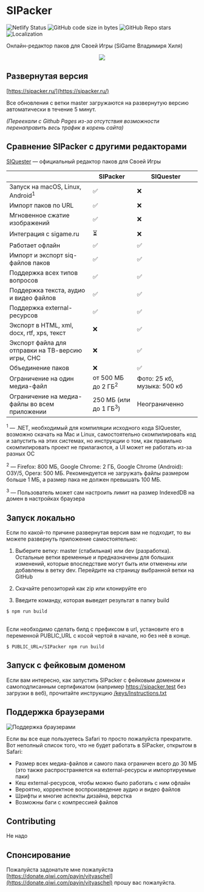 # SIPacker
![Netlify Status](https://api.netlify.com/api/v1/badges/fb6c0bf2-2808-4dfe-a4c8-0b8efce9e769/deploy-status)
![GitHub code size in bytes](https://img.shields.io/github/languages/code-size/VityaSchel/SIPacker)
![GitHub Repo stars](https://img.shields.io/github/stars/VityaSchel/SIPacker)
![Localization](https://img.shields.io/badge/English%20(US)-0%25-red)

Онлайн-редактор паков для Своей Игры (SiGame Владимиря Хиля)

<p align="center">
  <img src="https://user-images.githubusercontent.com/59040542/137257961-73f0aceb-19c9-4e1f-a3fe-80204f145f2d.png" />
</p>

## Развернутая версия

[https://sipacker.ru/](https://sipacker.ru/)

Все обновления с ветки master загружаются на развернутую версию автоматически в течение 5 минут.

*(Переехали с Github Pages из-за отсутствия возможности перенаправить весь трафик в корень сайта)*

## Сравнение SIPacker с другими редакторами

<!-- ✅ ❌ ⏳ -->

[SIQuester](https://vladimirkhil.com/si/siquester) — официальный редактор паков для Своей Игры

&nbsp;|SIPacker|SIQuester
---|---|---
Запуск на macOS, Linux, Android<sup>1</sup>|✅|❌
Импорт паков по URL|✅|❌
Мгновенное сжатие изображений|✅|❌
Интеграция с sigame.ru|⏳|❌
Работает офлайн|✅|✅
Импорт и экспорт siq-файлов паков|✅|✅
Поддержка всех типов вопросов|✅|✅
Поддержка текста, аудио и видео файлов|✅|✅
Поддержка external-ресурсов|✅|✅
Экспорт в HTML, xml, docx, rtf, xps, текст|❌|✅
Экспорт файла для отправки на ТВ-версию игры, СНС|❌|✅
Объединение паков|❌|✅
Ограничение на один медиа-файл|от 500 МБ до 2 ГБ<sup>2</sup>|Фото: 25 кб, музыка: 500 кб
Ограничение на медиа-файлы во всем приложении|250 МБ (или до 1 ГБ<sup>3</sup>)|Неограниченно


<sup>1</sup> — .NET, необходимый для компиляции исходного кода SIQuester, возможно скачать на Mac и Linux, самостоятельно скомпилировать код и запустить на этих системах, но инструкции о том, как правильно скомпилировать проект не прилагаются, а UI может не работать из-за разных ОС

<sup>2</sup> — Firefox: 800 МБ, Google Chrome: 2 ГБ, Google Chrome (Android): ОЗУ/5, Opera: 500 МБ. Рекомендуется не загружать файлы размером больше 1 МБ, а размер пака не должен превышать 100 МБ.

<sup>3</sup> — Пользователь может сам настроить лимит на размер IndexedDB на домен в настройках браузера

## Запуск локально

Если по какой-то причине развернутая версия вам не подходит, то вы можете развернуть приложение самостоятельно:

1. Выберите ветку: master (стабильная) или dev (разработка). Остальные ветки временные и предназначены для больших изменений, которые впоследствие могут быть или отменены или добавлены в ветку dev. Перейдите на страницу выбранной ветки на GitHub

2. Скачайте репозиторий как zip или клонируйте его

3. Введите команду, которая выведет результат в папку build
```
$ npm run build
```
\
Если необходимо сделать билд с префиксом в url, установите его в переменной PUBLIC_URL с косой чертой в начале, но без неё в конце.
```
$ PUBLIC_URL=/SIPacker npm run build
```

## Запуск с фейковым доменом

Если вам интересно, как запустить SIPacker с фейковым доменом и самоподписанным сертификатом (например https://sipacker.test без загрузки в веб), прочитайте инструкцию [/keys/Instructions.txt](/keys/Instructions.txt)

## Поддержка браузерами

![Поддержка браузерами](./.github/README/compatibility-table.svg)

Если вы все еще пользуетесь Safari то просто пожалуйста прекратите. Вот неполный список того, что не будет работать в SIPacker, открытом в Safari:

- Размер всех медиа-файлов и самого пака ограничен всего до 30 МБ (это также распространяется на external-ресурсы и импортируемые паки)
- Кеш external-ресурсов, чтобы можно было работать с ним офлайн
- Вероятно, корректное воспроизведение аудио и видео файлов
- Шрифты и многие аспекты дизайна, верстка
- Возможны баги с компрессией файлов

## Contributing

Не надо

## Спонсирование

Пожалуйста задонатьте мне пожалуйста [https://donate.qiwi.com/payin/vityaschel](https://donate.qiwi.com/payin/vityaschel) прошу вас пожалуйста.
